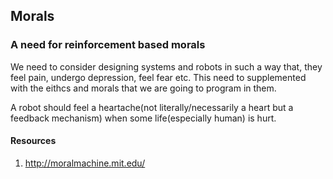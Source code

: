 ## Morals

### A need for reinforcement based morals

We need to consider designing systems and robots in such a way that, they feel pain, undergo depression, feel fear etc.
This need to supplemented with the eithcs and morals that we are going to program in them.

A robot should feel a heartache(not literally/necessarily a heart but a feedback mechanism) when some life(especially human) is hurt.
#### Resources
1. http://moralmachine.mit.edu/